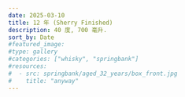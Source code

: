 ```yaml
---
date: 2025-03-10
title: 12 年 (Sherry Finished)
description: 40 度, 700 毫升.
sort_by: Date
#featured_image: 
#type: gallery
#categories: ["whisky", "springbank"]
#resources:
#  - src: springbank/aged_32_years/box_front.jpg
#    title: "anyway"
---
```

